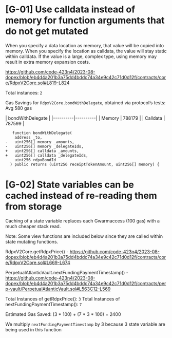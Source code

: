 # [G-01] Use calldata instead of memory for function arguments that do not get mutated
When you specify a data location as memory, that value will be copied into memory. When you specify the location as calldata, the value will stay static within calldata. If the value is a large, complex type, using memory may result in extra memory expansion costs.

https://github.com/code-423n4/2023-08-dopex/blob/eb4d4a201b3a75dd4bddc74a34e9c42c71d0d12f/contracts/core/RdpxV2Core.sol#L819-L824

Total instances: `2`

Gas Savings for `RdpxV2Core.bondWithDelegate`, obtained via protocol’s tests: Avg 580 gas

|      bondWithDelegate      |
|----------|----------|
| Memory       | 788179       |
| Calldata     | 787599       |

```solidity
   function bondWithDelegate(
    address _to,
-   uint256[] memory _amounts,
-   uint256[] memory _delegateIds,
+   uint256[] calldata _amounts,
+   uint256[] calldata _delegateIds,
    uint256 rdpxBondId
  ) public returns (uint256 receiptTokenAmount, uint256[] memory) {
```

# [G-02] State variables can be cached instead of re-reading them from storage
Caching of a state variable replaces each Gwarmaccess (100 gas) with a much cheaper stack read.

Note: Some view functions are included below since they are called within state mutating functions.

RdpxV2Core.getRdpxPrice() - https://github.com/code-423n4/2023-08-dopex/blob/eb4d4a201b3a75dd4bddc74a34e9c42c71d0d12f/contracts/core/RdpxV2Core.sol#L669-L674

PerpetualAtlanticVault.nextFundingPaymentTimestamp() - https://github.com/code-423n4/2023-08-dopex/blob/eb4d4a201b3a75dd4bddc74a34e9c42c71d0d12f/contracts/perp-vault/PerpetualAtlanticVault.sol#L563C12-L569

Total Instances of getRdpxPrice(): `3`
Total Instances of nextFundingPaymentTimestamp(): `7` 

Estimated Gas Saved: (3 * 100) + (7 * 3 * 100) = 2400

We multiply `nextFundingPaymentTimestamp` by 3 because 3 state variable are being used in this function

 


